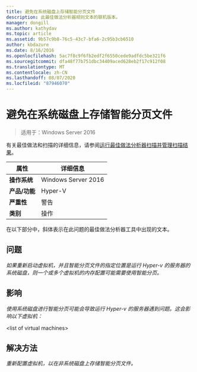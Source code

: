 ```yaml
---
title: 避免在系统磁盘上存储智能分页文件
description: 此最佳做法分析器规则文本的联机版本。
manager: dongill
ms.author: kathydav
ms.topic: article
ms.assetid: 9b57c9b8-76c5-43c7-bfa6-2c95b3cb6510
author: kbdazure
ms.date: 8/16/2016
ms.openlocfilehash: 5ac7f8c9f6fb2edf2f6550cede9adfdc5be321f6
ms.sourcegitcommit: dfa48f77b751dbc34409aced628eb2f17c912f08
ms.translationtype: MT
ms.contentlocale: zh-CN
ms.lasthandoff: 08/07/2020
ms.locfileid: "87946070"
---
```

# <a name="avoid-storing-smart-paging-files-on-a-system-disk"></a>避免在系统磁盘上存储智能分页文件

>适用于：Windows Server 2016

有关最佳做法和扫描的详细信息，请参阅[运行最佳做法分析器扫描并管理扫描结果](https://go.microsoft.com/fwlink/p/?LinkID=223177)。

|属性|详细信息|
|-|-|
|**操作系统**|Windows Server 2016|
|**产品/功能**|Hyper-V|
|**严重性**|警告|
|**类别**|操作|

在以下部分中，斜体表示在此问题的最佳做法分析器工具中出现的文本。

## <a name="issue"></a>问题
*如果重新启动虚拟机，并且智能分页文件的指定位置是运行 Hyper-v 的服务器的系统磁盘，则一个或多个虚拟机的内存配置可能需要使用智能分页。*

## <a name="impact"></a>影响
*使用系统磁盘进行智能分页可能会导致运行 Hyper-v 的服务器遇到问题。这会影响以下虚拟机：*

\<list of virtual machines>

## <a name="resolution"></a>解决方法
*重新配置虚拟机，以在非系统磁盘上存储智能分页文件。*



